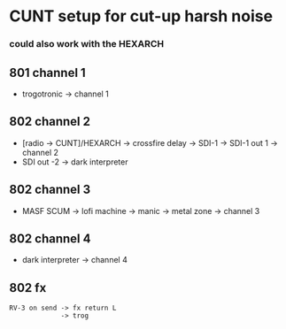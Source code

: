 # CUNT setup for cut-up harsh noise
### could also work with the HEXARCH

## 801 channel 1
* trogotronic -> channel 1

## 802 channel 2
* \[radio -> CUNT\]/HEXARCH -> crossfire delay -> SDI-1 -> SDI-1 out 1 -> channel 2
* SDI out -2 -> dark interpreter

## 802 channel 3
* MASF SCUM -> lofi machine -> manic -> metal zone -> channel 3

## 802 channel 4
* dark interpreter -> channel 4

## 802 fx
```
RV-3 on send -> fx return L
             -> trog
```

